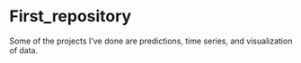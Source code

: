 # First_repository
Some of the projects I've done are predictions, time series, and visualization of data.
